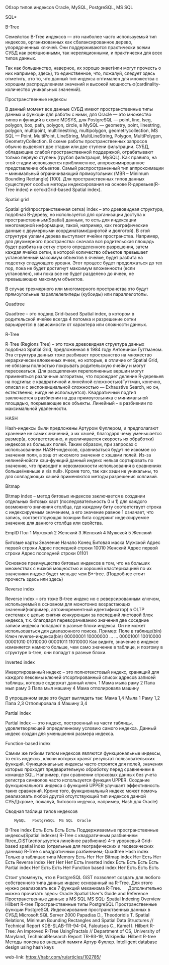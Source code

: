 Обзор типов индексов Oracle, MySQL, PostgreSQL, MS SQL

SQL*

B-Tree

Семейство B-Tree индексов — это наиболее часто используемый тип индексов, организованных как сбалансированное дерево, упорядоченных ключей. Они поддерживаются практически всеми СУБД как реляционными, так нереляционными, и практически для всех типов данных.



Так как большинство, наверное, их хорошо знает(или могут прочесть о них например, здесь), то единственное, что, пожалуй, следует здесь отметить, это то, что данный тип индекса оптимален для множества с хорошим распределением значений и высокой мощностью(cardinality-количество уникальных значений).

Пространственные индексы

В данный момент все данные СУБД имеют пространственные типы данных и функции для работы с ними, для Oracle — это множество типов и функций в схеме MDSYS, для PostgreSQL — point, line, lseg, polygon, box, path, polygon, circle, в MySQL — geometry, point, linestring, polygon, multipoint, multilinestring, multipolygon, geometrycollection, MS SQL — Point, MultiPoint, LineString, MultiLineString, Polygon, MultiPolygon, GeometryCollection.
В схеме работы пространственных запросов обычно выделяют две стадии или две ступени фильтрации. СУБД, обладающие слабой пространственной поддержкой, отрабатывают только первую ступень (грубая фильтрация, MySQL). Как правило, на этой стадии используется приближенное, аппроксимированное представление объектов. Самый распространенный тип аппроксимации – минимальный ограничивающий прямоугольник (MBR – Minimum Bounding Rectangle) [100].
Для пространственных типов данных существуют особые методы индексирования на основе R-деревьев(R-Tree index) и сеток(Grid-based Spatial index).

Spatial grid

Spatial grid(пространственная сетка) index – это древовидная структура, подобная B-дереву, но используется для организации доступа к пространственным(Spatial) данным, то есть для индексации многомерной информации, такой, например, как географические данные с двумерными координатами(широтой и долготой). В этой структуре узлами дерева выступают ячейки пространства. Например, для двухмерного пространства: сначала вся родительская площадь будет разбита на сетку строго определенного разрешения, затем каждая ячейка сетки, в которой количество объектов превышает установленный максимум объектов в ячейке, будет разбита на подсетку следующего уровня. Этот процесс будет продолжаться до тех пор, пока не будет достигнут максимум вложенности (если установлен), или пока все не будет разделено до ячеек, не превышающих максимум объектов.


В случае трехмерного или многомерного пространства это будут прямоугольные параллелепипеды (кубоиды) или параллелотопы.


Quadtree

Quadtree – это подвид Grid-based Spatial index, в котором в родительской ячейке всегда 4 потомка и разрешение сетки варьируется в зависимости от характера или сложности данных.



R-Tree

R-Tree (Regions Tree) – это тоже древовидная структура данных подобная Spatial Grid, предложенная в 1984 году Антонином Гуттманом. Эта структура данных тоже разбивает пространство на множество иерархически вложенных ячеек, но которые, в отличие от Spatial Grid, не обязаны полностью покрывать родительскую ячейку и могут пересекаться.
Для расщепления переполненных вершин могут применяться различные алгоритмы, что порождает деление R-деревьев на подтипы: с квадратичной и линейной сложностью(Гуттман, конечно, описал и с экспоненциальной сложностью — Exhaustive Search, но он, естественно, нигде не используется).
Квадратичный подтип заключается в разбиении на два прямоугольника с минимальной площадью, покрывающие все объекты. Линейный – в разбиении по максимальной удаленности.



HASH

Hash-индексы были предложены Артуром Фуллером, и предполагают хранение не самих значений, а их хэшей, благодаря чему уменьшается размер(а, соответственно, и увеличивается скорость их обработки) индексов из больших полей. Таким образом, при запросах с использованием HASH-индексов, сравниваться будут не искомое со значения поля, а хэш от искомого значения с хэшами полей.
Из-за нелинейнойсти хэш-функций данный индекс нельзя сортировать по значению, что приводит к невозможности использования в сравнениях больше/меньше и «is null». Кроме того, так как хэши не уникальны, то для совпадающих хэшей применяются методы разрешения коллизий.

Bitmap

Bitmap index – метод битовых индексов заключается в создании отдельных битовых карт (последовательность 0 и 1) для каждого возможного значения столбца, где каждому биту соответствует строка с индексируемым значением, а его значение равное 1 означает, что запись, соответствующая позиции бита содержит индексируемое значение для данного столбца или свойства.

EmpID	Пол
1	Мужской
2	Женский
3	Женский
4	Мужской
5	Женский


Битовые карты
Значение	Начало	Конец	Битовая маска
Мужской	Адрес первой строки	Адрес последней строки	10010
Женский	Адрес первой строки	Адрес последней строки	01101

Основное преимущество битовых индексов в том, что на больших множествах с низкой мощностью и хорошей кластеризацией по их значениям индекс будет меньше чем B*-tree. (Подробнее стоит прочесть здесь или здесь)

Reverse index

Reverse index – это тоже B-tree индекс но с реверсированным ключом, используемый в основном для монотонно возрастающих значений(например, автоинкрементный идентификатор) в OLTP системах с целью снятия конкуренции за последний листовой блок индекса, т.к. благодаря переворачиванию значения две соседние записи индекса попадают в разные блоки индекса. Он не может использоваться для диапазонного поиска.
Пример:
Поле в таблице(bin)	Ключ reverse-индекса(bin)
00000001	10000000
…	…
00001001	10010000
00001010	01010000
00001011	11010000
Как видите, значение в индексе изменяется намного больше, чем само значение в таблице, и поэтому в структуре b-tree, они попадут в разные блоки.

Inverted index

Инвертированный индекс – это полнотекстовый индекс, хранящий для каждого лексемы ключей отсортированный список адресов записей таблицы, которые содержат данный ключ.
1	Мама мыла раму
2	Папа мыл раму
3	Папа мыл машину
4	Мама отполировала машину

В упрощенном виде это будет выглядеть так:
Мама	1,4
Мыла	1
Раму	1,2
Папа	2,3
Отполировала	4
Машину	3,4


Partial index

Partial index — это индекс, построенный на части таблицы, удовлетворяющей определенному условию самого индекса. Данный индекс создан для уменьшения размера индекса.

Function-based index

Самим же гибким типом индексов являются функциональные индексы, то есть индексы, ключи которых хранят результат пользовательских функций. Функциональные индексы часто строятся для полей, значения которых проходят предварительную обработку перед сравнением в команде SQL. Например, при сравнении строковых данных без учета регистра символов часто используется функция UPPER. Создание функционального индекса с функцией UPPER улучшает эффективность таких сравнений.
Кроме того, функциональный индекс может помочь реализовать любой другой отсутствующий тип индексов данной СУБД(кроме, пожалуй, битового индекса, например, Hash для Oracle)

Сводная таблица типов индексов


		MySQL	PostgreSQL	MS SQL	Oracle
B-Tree index	Есть	Есть	Есть	Есть
Поддерживаемые пространственные индексы(Spatial indexes)	R-Tree с квадратичным разбиением	Rtree_GiST(используется линейное разбиение)	4-х уровневый Grid-based spatial index (отдельные для географических и геодезических данных)	R-Tree c квадратичным разбиением; Quadtree
Hash index	Только в таблицах типа Memory	Есть	Нет	Нет
Bitmap index	Нет	Есть	Нет	Есть
Reverse index	Нет	Нет	Нет	Есть
Inverted index	Есть	Есть	Есть	Есть
Partial index	Нет	Есть	Есть	Нет
Function based index	Нет	Есть	Есть	Есть

Стоит упомянуть, что в PostgreSQL GiST позволяет создать для любого собственного типа данных индекс основанный на R-Tree. Для этого нужно реализовать все 7 функций механизма R-Tree.
 
Дополнительно можно прочитать здесь:
Oracle Spatial User's Guide and Reference
Пространственные данные в MS SQL
MS SQL: Spatial Indexing Overview
Hilbert R-tree
Пространственные типы PostgreSQL
Пространственные функции PostgreSQL
Индексирование пространственных данных в СУБД Microsoft SQL Server 2000
Papadias D., Theodoridis T. Spatial Relations, Minimum Bounding Rectangles and Spatial Data Structures // Technical Report KDB-SLAB-TR-94-04,
Faloutsos C., Kamel I. Hilbert R-Tree: An Improved R-Tree UsingFractals // Department of CS, University of Maryland, TechnicalResearch Report TR-93-19,
Wikipedia: Hilbert R-tree
Методы поиска во внешней памяти
Артур Фуллер. Intelligent database design using hash keys

web-link: https://habr.com/ru/articles/102785/

